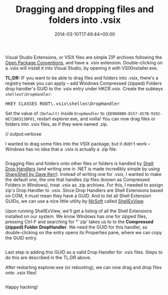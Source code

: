 ﻿---
title: Dragging and dropping files and folders into .vsix
date: 2014-03-10T17:49:44+00:00
---
Visual Studio Extensions, or VSIX files are simple ZIP archives following the [Open Package Conventions](http://msdn.microsoft.com/en-us/magazine/cc163372.aspx), and have a .vsix extension. Double-clicking on a .vsix will install it into Visual Studio, by opening it with VSIXInstaller.exe.

**TL;DR:** IF you want to be able to drag files and folders into .vsix, there's a registry tweak you can apply &ndash; add Windows Compressed (zipped) Folders&nbsp; drop handler's GUID to the .vsix entry under HKCR\.vsix. Create the subkeys `shellext\DropHandler`:

<pre>HKEY_CLASSES_ROOT\.vsix\shellex\DropHandler</pre>

Set the value of `(Default)` inside `DropHandler` to `{ED9D80B9-D157-457B-9192-0E7280313BF0}`, restart explorer.exe, and voilla! You can now drag files or folders into .vsix files, as if they were named .zip.

// output:verbose

I wanted to drag some files into the VSIX package, but it didn't work &ndash; Windows has no idea that a .vsix is actually a .zip file:

 <img title="" style="border-left-width: 0px; border-right-width: 0px; background-image: none; border-bottom-width: 0px; padding-top: 0px; padding-left: 0px; display: inline; padding-right: 0px; border-top-width: 0px" border="0" alt="" src="http://i0.wp.com/hmemcpy.com/wp-content/uploads/2014/03/image.png?resize=735%2C346" data-recalc-dims="1" />

Dragging files and folders onto other files or folders is handled by [Shell Drop Handlers](http://www.codeproject.com/Articles/529515/NET-Shell-Extensions-Shell-Drop-Handlers) (and writing one in .NET is made incredibly simple by using [SharpShell by Dave Kerr](https://github.com/dwmkerr/sharpshell)). Instead of writing one for .vsix, I wanted to make the default one, the one that handles zip files (known as Compressed Folders in Windows), treat .vsix as .zip archives. For this, I needed to assign zip's Drop Handler to .vsix. Since Drop Handlers are Shell Extensions based on COM, it must mean they have a GUID. And to list all Shell Extension GUIDs, we can use a nice little utility by [NirSoft](http://www.nirsoft.net/) called [ShellExView](http://www.nirsoft.net/utils/shexview.html).

Upon running ShellExView, we'll get a listing of all the Shell Extensions installed on our system. We know Windows has one for zipped files, pressing Ctrl-F and searching for *˜zip' takes us to to the **Compressed (zipped) Folder DropHandler**. We need the GUID for this handler, so double-clicking on the entry opens its Properties pane, where we can copy the GUID entry.

<img title="" style="border-top: 0px; border-right: 0px; background-image: none; border-bottom: 0px; padding-top: 0px; padding-left: 0px; border-left: 0px; display: inline; padding-right: 0px" border="0" alt="" src="http://i0.wp.com/hmemcpy.com/wp-content/uploads/2014/03/image1.png?resize=873%2C535" data-recalc-dims="1" />

Last step is adding this GUID as a valid Drop Handler for .vsix files. Steps to do this are described in the TL;DR above.

After restarting explorer.exe (or rebooting), we can now drag and drop files onto .vsix files!

<img title="" style="border-top: 0px; border-right: 0px; background-image: none; border-bottom: 0px; padding-top: 0px; padding-left: 0px; border-left: 0px; display: inline; padding-right: 0px" border="0" alt="" src="http://i2.wp.com/hmemcpy.com/wp-content/uploads/2014/03/image2.png?resize=790%2C359" data-recalc-dims="1" />

Happy hacking!

